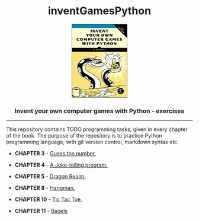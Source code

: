 <h1 align="center">inventGamesPython</h1>
<p align="center"><img src="cover.png" width="150"/></p>
<h3 align="center">Invent your own computer games with Python - exercises</h3>


---
This repository contains TODO programming tasks, given in every chapter of the book. The purpose of the repository is to practice Python programming language, with git version control, markdown syntax etc.

* **CHAPTER 3** - [Guess the number.](https://github.com/st33ze/inventGamesPython/tree/master/chapter_03/guess.py)

* **CHAPTER 4** - [A Joke-telling program.](https://github.com/st33ze/inventGamesPython/tree/master/chapter_04/jokes.py)

* **CHAPTER 5** - [Dragon Realm.](https://github.com/st33ze/inventGamesPython/tree/master/chapter_05/dragon.py)

* **CHAPTER 8** - [Hangman.](https://github.com/st33ze/inventGamesPython/tree/master/chapter_08)

* **CHAPTER 10** - [Tic Tac Toe.](https://github.com/st33ze/inventGamesPython/tree/master/chapter_10)

* **CHAPTER 11** - [Bagels](https://github.com/st33ze/inventGamesPython/tree/master/chapter_11/bagels.py)